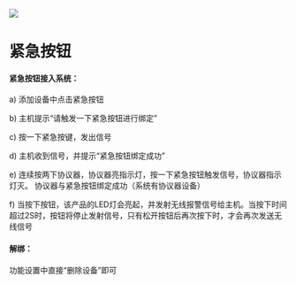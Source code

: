 ![](http://www.cspugoing.com/pcimg/help/SOS.png)

# 紧急按钮

#### 紧急按钮接入系统：

a) 添加设备中点击紧急按钮

b) 主机提示“请触发一下紧急按钮进行绑定”

c) 按一下紧急按键，发出信号

d) 主机收到信号，并提示“紧急按钮绑定成功”

e)  连续按两下协议器，协议器亮指示灯，按一下紧急按钮触发信号，协议器指示灯灭。 协议器与紧急按钮绑定成功（系统有协议器设备）

f)  当按下按钮，该产品的LED灯会亮起，并发射无线报警信号给主机。当按下时间超过2S时，按钮将停止发射信号，只有松开按钮后再次按下时，才会再次发送无线信号



#### 解绑：

功能设置中直接“删除设备”即可